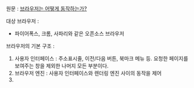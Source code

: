 원문 : [브라우저는 어떻게 동작하는가?](https://d2.naver.com/helloworld/59361)

대상 브라우저 :
- 파이어폭스, 크롬, 사파리와 같은 오픈소스 브라우저

브라우저의 기본 구조 :
1. 사용자 인터페이스 : 주소표시줄, 이전/다음 버튼, 북마크 메뉴 등. 요청한 페이지를 보여주는 창을 제외한 나머지 모든 부분이다.
2. 브라우저 엔진 : 사용자 인터페이스와 렌더링 엔진 사이의 동작을 제어
3. 